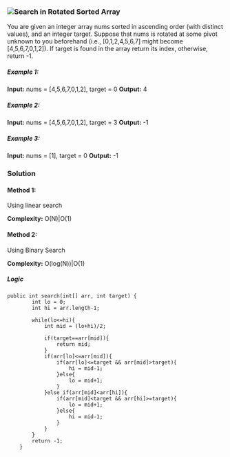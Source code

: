 ### ![Search in Rotated Sorted Array](https://leetcode.com/problems/search-in-rotated-sorted-array/)
You are given an integer array nums sorted in ascending order (with distinct values), and an integer target.
Suppose that nums is rotated at some pivot unknown to you beforehand (i.e., [0,1,2,4,5,6,7] might become [4,5,6,7,0,1,2]).
If target is found in the array return its index, otherwise, return -1.

##### Example 1:
**Input:** nums = [4,5,6,7,0,1,2], target = 0
**Output:** 4

##### Example 2:
**Input:** nums = [4,5,6,7,0,1,2], target = 3
**Output:** -1

##### Example 3:
**Input:** nums = [1], target = 0
**Output:** -1

### Solution
#### Method 1:
Using linear search

**Complexity:** O(N)|O(1)

#### Method 2:
Using Binary Search

**Complexity:** O(log(N))|O(1)

##### Logic
```
public int search(int[] arr, int target) {
        int lo = 0;
        int hi = arr.length-1;
        
        while(lo<=hi){
            int mid = (lo+hi)/2;
            
            if(target==arr[mid]){
                return mid;
            }
            if(arr[lo]<=arr[mid]){
                if(arr[lo]<=target && arr[mid]>target){
                    hi = mid-1;
                }else{
                    lo = mid+1;
                }
            }else if(arr[mid]<arr[hi]){
                if(arr[mid]<target && arr[hi]>=target){
                    lo = mid+1;
                }else{
                    hi = mid-1;
                }
            }
        }
        return -1;
    }
```
